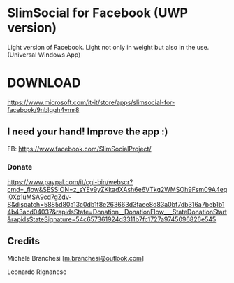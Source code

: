 # SlimSocial for Facebook (UWP version)
Light version of Facebook. Light not only in weight but also in the use. (Universal Windows App)

# DOWNLOAD
https://www.microsoft.com/it-it/store/apps/slimsocial-for-facebook/9nblggh4vmr8



## I need your hand! Improve the app :)
FB: https://www.facebook.com/SlimSocialProject/


### Donate
https://www.paypal.com/it/cgi-bin/webscr?cmd=_flow&SESSION=z_sYEv9yZKkadXAsh6e6VTkq2WMSOh9Fsm09A4egi0Xp1uMSA9cd7gZdv-S&dispatch=5885d80a13c0db1f8e263663d3faee8d83a0bf7db316a7beb1b14b43acd04037&rapidsState=Donation__DonationFlow___StateDonationStart&rapidsStateSignature=54c657361924d3311b7fc1727a9745096826e545


## Credits
Michele Branchesi [<m.branchesi@outlook.com>]

Leonardo Rignanese
